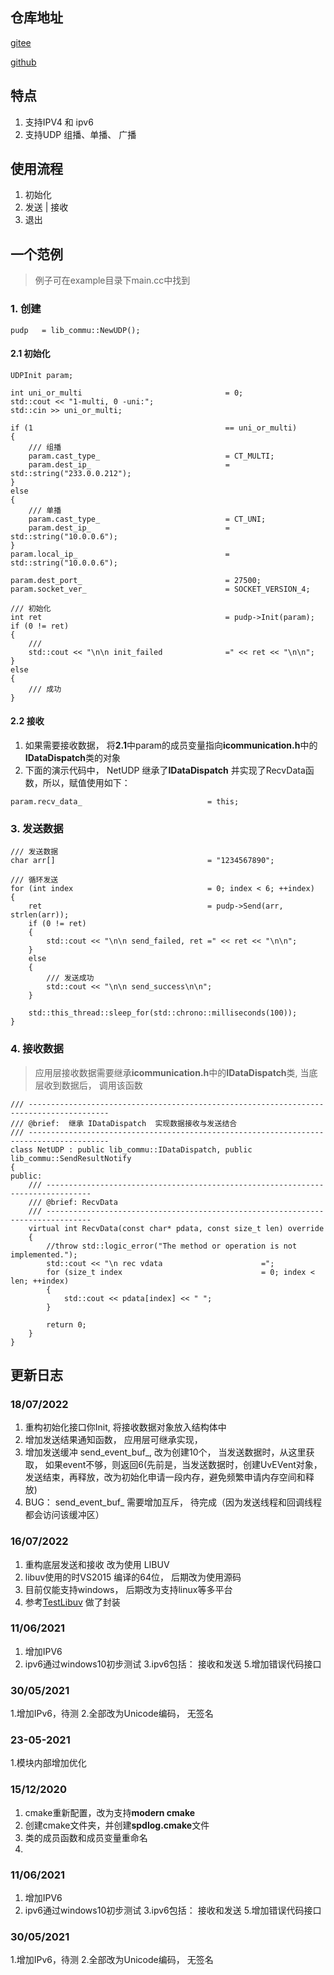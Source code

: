 
## 仓库地址
 [gitee](https://gitee.com/mohistH/lib_udp) 
 
 [github](https://github.com/mohistH/lib_udp)


## 特点
 1. 支持IPV4 和 ipv6 
 2. 支持UDP 组播、单播、 广播


## 使用流程
 1. 初始化 
 2. 发送 | 接收
 3. 退出

## 一个范例
> 例子可在example目录下main.cc中找到

### 1. 创建
```
pudp   = lib_commu::NewUDP();
```

#### 2.1 初始化
```
UDPInit param;

int uni_or_multi                                = 0;
std::cout << "1-multi, 0 -uni:";
std::cin >> uni_or_multi;

if (1                                           == uni_or_multi)
{
	/// 组播
	param.cast_type_                            = CT_MULTI;
	param.dest_ip_                              = std::string("233.0.0.212");
}
else
{
	/// 单播
	param.cast_type_                            = CT_UNI;
	param.dest_ip_                              = std::string("10.0.0.6");
}
param.local_ip_                                 = std::string("10.0.0.6");

param.dest_port_                                = 27500;
param.socket_ver_                               = SOCKET_VERSION_4;

/// 初始化
int ret                                         = pudp->Init(param);
if (0 != ret)
{
	///
	std::cout << "\n\n init_failed              =" << ret << "\n\n";
}
else
{
	/// 成功
}
``` 
#### 2.2 接收
 1. 如果需要接收数据， 将**2.1**中param的成员变量指向**icommunication.h**中的**IDataDispatch**类的对象
 2. 下面的演示代码中， NetUDP 继承了**IDataDispatch** 并实现了RecvData函数，所以，赋值使用如下：
```
param.recv_data_							= this;
```

### 3. 发送数据
```
/// 发送数据
char arr[]                              	= "1234567890";

/// 循环发送
for (int index                              = 0; index < 6; ++index)
{
	ret                                     = pudp->Send(arr, strlen(arr));
	if (0 != ret)
	{
		std::cout << "\n\n send_failed, ret =" << ret << "\n\n";
	}
	else
	{
		/// 发送成功
		std::cout << "\n\n send_success\n\n";
	}

	std::this_thread::sleep_for(std::chrono::milliseconds(100));
}
```

### 4. 接收数据
> 应用层接收数据需要继承**icommunication.h**中的**IDataDispatch**类, 当底层收到数据后， 调用该函数
```
/// ----------------------------------------------------------------------------------------
/// @brief:  继承 IDataDispatch  实现数据接收与发送结合
/// ----------------------------------------------------------------------------------------
class NetUDP : public lib_commu::IDataDispatch, public lib_commu::SendResultNotify
{
public:
	/// --------------------------------------------------------------------------------
	/// @brief: RecvData
	/// --------------------------------------------------------------------------------
	virtual int RecvData(const char* pdata, const size_t len) override
	{
		//throw std::logic_error("The method or operation is not implemented.");
		std::cout << "\n rec vdata                      =";
		for (size_t index                               = 0; index < len; ++index)
		{
			std::cout << pdata[index] << " ";
		}

		return 0;
	}
}
```




## 更新日志

### 18/07/2022 
 1. 重构初始化接口你Init, 将接收数据对象放入结构体中
 2. 增加发送结果通知函数， 应用层可继承实现，
 3. 增加发送缓冲 send_event_buf_, 改为创建10个， 当发送数据时，从这里获取， 如果event不够，则返回6(先前是，当发送数据时，创建UvEVent对象， 发送结束，再释放，改为初始化申请一段内存，避免频繁申请内存空间和释放)
 4. BUG： send_event_buf_ 需要增加互斥， 待完成（因为发送线程和回调线程都会访问该缓冲区）



### 16/07/2022
 1. 重构底层发送和接收 改为使用 LIBUV
 2. libuv使用的时VS2015 编译的64位， 后期改为使用源码
 3. 目前仅能支持windows， 后期改为支持linux等多平台
 4. 参考[TestLibuv](https://github.com/zym479466697/TestLibuv) 做了封装


### 11/06/2021
 1. 增加IPV6
 2. ipv6通过windows10初步测试
 3.ipv6包括： 接收和发送
 5.增加错误代码接口


### 30/05/2021
  1.增加IPv6，待测
  2.全部改为Unicode编码， 无签名


### 23-05-2021
  1.模块内部增加优化

### 15/12/2020
  1. cmake重新配置，改为支持**modern cmake**
  2. 创建cmake文件夹，并创建**spdlog.cmake**文件
  3. 类的成员函数和成员变量重命名
  4. 

### 11/06/2021
 1. 增加IPV6
 2. ipv6通过windows10初步测试
 3.ipv6包括： 接收和发送
 5.增加错误代码接口

### 30/05/2021
  1.增加IPv6，待测
  2.全部改为Unicode编码， 无签名

